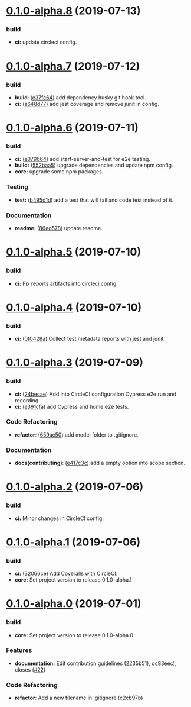 <a name="0.1.0-alpha.8"></a>
# [0.1.0-alpha.8](#) (2019-07-13)

### build

- **ci:** update circleci config.

<a name="0.1.0-alpha.7"></a>
# [0.1.0-alpha.7](#) (2019-07-12)

### build

- **build**: ([e37fc64](e37fc64)) add dependency husky git hook tool.
- **ci:** ([a648d77](a648d77)) add jest coverage and remove junit in config.

<a name="0.1.0-alpha.6"></a>
# [0.1.0-alpha.6](#) (2019-07-11)

### build

- **ci:** ([e079664](e079664)) add start-server-and-test for e2e testing.
- **build:** ([552baa5](552baa5)) upgrade dependencies and update npm config.
- **core:** upgrade some npm packages.

### Testing

- **test:** ([b495d1d](b495d1d)) add a test that will fail and code test instead of it.

### Documentation

- **readme:** ([86ed578](86ed578)) update readme.

<a name="0.1.0-alpha.5"></a>
# [0.1.0-alpha.5](#) (2019-07-10)

### build

- **ci:** Fix reports artifacts into circleci config.

<a name="0.1.0-alpha.4"></a>
# [0.1.0-alpha.4](#) (2019-07-10)

### build

- **ci:** ([0f0428a](0f0428a)) Collect test metadata reports with jest and junit.

<a name="0.1.0-alpha.3"></a>
# [0.1.0-alpha.3](#) (2019-07-09)

### build

- **ci:** ([24becae](24becae)) Add into CircleCI configuration Cypress e2e run and recording. 
- **ci:** ([e391cfa](e391cfa)) add Cypress and home e2e tests.

### Code Refactoring

- **refactor**: ([659ac50](659ac50)) add model folder to .gitignore.

### Documentation

- **docs(contributing)**: ([e417c3c](e417c3c)) add a empty option into scope section.

<a name="0.1.0-alpha.2"></a>
# [0.1.0-alpha.2](#) (2019-07-06)

### build

* **ci:** Minor changes in CircleCI config.

<a name="0.1.0-alpha.1"></a>
# [0.1.0-alpha.1](#) (2019-07-06)

### build

* **ci:** ([32066ce](32066ce)) Add Coveralls with CircleCI.
* **core:** Set project version to release 0.1.0-alpha.1


<a name="0.1.0-alpha.0"></a>
# [0.1.0-alpha.0](#) (2019-07-01)

<!-- ### Bug Fixes -->

### build

* **core:** Set project version to release 0.1.0-alpha.0

<!-- ### Dependency updates -->

### Features

* **documentation:** Edit contribution guidelines ([2235b51](https://github.com/al3j4ndr1x/project-su/commit/2235b51)), [dc83eec](https://github.com/al3j4ndr1x/project-su/commit/dc83eec)), closes ([#22](https://github.com/al3j4ndr1x/project-su/issues/22))

### Code Refactoring

- **refactor**: Add a new filename in .gitignore ([c2cb97b](https://github.com/al3j4ndr1x/project-su/commit/c2cb97b))

<!-- ### Performance Improvements

### DEPRECATIONS

### BREAKING CHANGES -->
